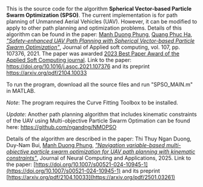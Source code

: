 This is the source code for the algorithm **Spherical Vector-based Particle Swarm Optimization (SPSO)**. The current implementation is for path planning of Unmanned Aerial Vehicles (UAV). However, it can be modified to apply to other path planning and optimization problems. Details of this algorithm can be found in the paper:
[Manh Duong Phung](https://sites.google.com/view/manhduongphung/), [Quang Phuc Ha](https://www.uts.edu.au/staff/quang.ha), [*"Safety-enhanced UAV Path Planning with Spherical Vector-based Particle Swarm Optimization"*](https://doi.org/10.1016/j.asoc.2021.107376), Journal of Applied soft computing, vol. 107, pp. 107376, 2021. The paper was awarded [2023 Best Paper Award of the Applied Soft Computing journal](https://www.sciencedirect.com/journal/applied-soft-computing/about/awards). Link to the paper: https://doi.org/10.1016/j.asoc.2021.107376 and its preprint https://arxiv.org/pdf/2104.10033

To run the program, download all the source files and run "SPSO_MAIN.m" in MATLAB.

_Note_: The program requires the Curve Fitting Toolbox to be installed.

_Update_: Another path planning algorithm that includes kinematic constraints of the UAV using Multi-objective Particle Swarm Optimation can be found here: https://github.com/ngandng/NMOPSO

Details of the algorithm are described in the paper: Thi Thuy Ngan Duong, Duy-Nam Bui, [Manh Duong Phung](https://sites.google.com/view/manhduongphung/), [*"Navigation variable-based multi-objective particle swarm optimization for UAV path planning with kinematic constraints"*](https://doi.org/10.1007/s00521-024-10945-1), Journal of Neural Computing and Applications, 2025.  Link to the paper: [https://doi.org/10.1007/s00521-024-10945-1](https://doi.org/10.1007/s00521-024-10945-1) and its preprint [https://arxiv.org/pdf/2104.10033](https://arxiv.org/pdf/2501.03261)
